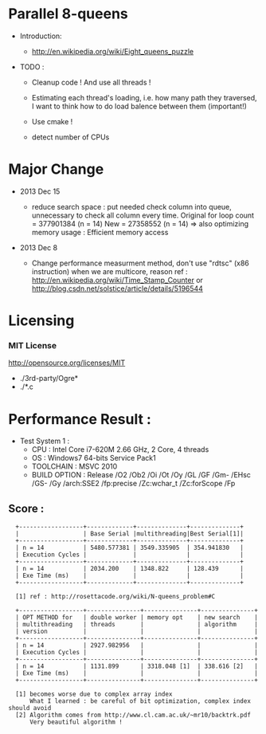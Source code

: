 # Parallel 8-queens

* Introduction:
    * http://en.wikipedia.org/wiki/Eight_queens_puzzle

* TODO :
    * Cleanup code ! And use all threads !
    * Estimating each thread's loading, i.e. how many path they traversed, I
      want to think how to do load balence between them
      (important!)

    * Use cmake !
    * detect number of CPUs

# Major Change
* 2013 Dec 15
    * reduce search space :
      put needed check column into queue, unnecessary to check all column every
      time.
      Original for loop count = 377901384 (n = 14)
      New = 27358552 (n = 14)
      => also optimizing memory usage : Efficient memory access

* 2013 Dec 8
    * Change performance measurment method, don't use "rdtsc" (x86 instruction)
      when we are multicore, reason ref :
      http://en.wikipedia.org/wiki/Time_Stamp_Counter
      or
      http://blog.csdn.net/solstice/article/details/5196544

# Licensing

### MIT License
http://opensource.org/licenses/MIT
* ./3rd-party/Ogre*
* ./*.c

# Performance Result :

* Test System 1 :
    * CPU : Intel Core i7-620M 2.66 GHz, 2 Core, 4 threads
    * OS : Windows7 64-bits Service Pack1
    * TOOLCHAIN : MSVC 2010
    * BUILD OPTION :
        Release /O2 /Ob2 /Oi /Ot /Oy /GL /GF /Gm- /EHsc /GS- /Gy /arch:SSE2
        /fp:precise /Zc:wchar_t /Zc:forScope /Fp

## Score :

      +------------------+-------------+--------------+--------------+
      |                  | Base Serial |multithreading|Best Serial[1]|
      +------------------+-------------+--------------+--------------+
      | n = 14           | 5480.577381 | 3549.335905  | 354.941830   |
      | Execution Cycles |             |              |              |
      +------------------+-------------+--------------+--------------+
      | n = 14           | 2034.200    | 1348.822     | 128.439      |
      | Exe Time (ms)    |             |              |              |
      +------------------+-------------+--------------+--------------+

      [1] ref : http://rosettacode.org/wiki/N-queens_problem#C

      +------------------+---------------+---------------+---------------+
      | OPT METHOD for   | double worker | memory opt    | new search    |
      | multithreading   | threads       |               | algorithm     |
      | version          |               |               |               |
      +------------------+---------------+---------------+---------------+
      | n = 14           | 2927.982956   |               |               |
      | Execution Cycles |               |               |               |
      +------------------+---------------+---------------+---------------+
      | n = 14           | 1131.899      | 3318.048 [1]  | 338.616 [2]   |
      | Exe Time (ms)    |               |               |               |
      +------------------+---------------+---------------+---------------+

      [1] becomes worse due to complex array index
          What I learned : be careful of bit optimization, complex index should avoid
      [2] Algorithm comes from http://www.cl.cam.ac.uk/~mr10/backtrk.pdf
          Very beautiful algorithm !
